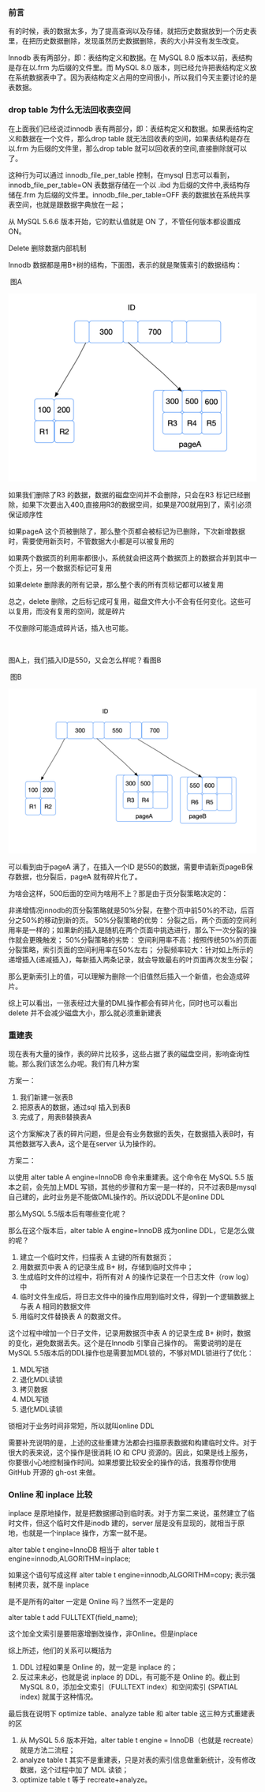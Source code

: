 ### 前言

有的时候，表的数据太多，为了提高查询以及存储，就把历史数据放到一个历史表里，在把历史数据删除，发现虽然历史数据删除，表的大小并没有发生改变。

Innodb 表有两部分，即：表结构定义和数据。在 MySQL 8.0 版本以前，表结构是存在以.frm 为后缀的文件里。而 MySQL 8.0 版本，则已经允许把表结构定义放在系统数据表中了。因为表结构定义占用的空间很小，所以我们今天主要讨论的是表数据。

### drop table 为什么无法回收表空间

在上面我们已经说过innodb 表有两部分，即：表结构定义和数据。如果表结构定义和数据在一个文件，那么drop table 就无法回收表的空间，如果表结构是存在以.frm 为后缀的文件里，那么drop table 就可以回收表的空间,直接删除就可以了。

这种行为可以通过 innodb_file_per_table 控制，在mysql 日志可以看到， innodb_file_per_table=ON 表数据存储在一个以 .ibd 为后缀的文件中,表结构存储在.frm 为后缀的文件里。innodb_file_per_table=OFF 表的数据放在系统共享表空间，也就是跟数据字典放在一起；

从 MySQL 5.6.6 版本开始，它的默认值就是 ON 了，不管任何版本都设置成ON。

Delete 删除数据内部机制

Innodb 数据都是用B+树的结构，下面图，表示的就是聚簇索引的数据结构：

​												图A



<img src="../images/btree1.png" alt="image-20240310162216630" style="zoom:50%;" />

如果我们删除了R3 的数据，数据的磁盘空间并不会删除，只会在R3 标记已经删除，如果下次要出入400,直接用R3的数据空间，如果是700就用到了，索引必须保证顺序性

如果pageA 这个页被删除了，那么整个页都会被标记为已删除，下次新增数据时，需要使用新页时，不管数据大小都是可以被复用的

如果两个数据页的利用率都很小，系统就会把这两个数据页上的数据合并到其中一个页上，另一个数据页标记可复用

如果delete 删除表的所有记录，那么整个表的所有页标记都可以被复用

总之，delete 删除，之后标记成可复用，磁盘文件大小不会有任何变化。这些可以复用，而没有复用的空间，就是碎片

不仅删除可能造成碎片话，插入也可能。

​								   

图A上，我们插入ID是550，又会怎么样呢？看图B

​										图B

<img src="../images/btree2.png" alt="image-20240310165102127" style="zoom:50%;" />

可以看到由于pageA 满了，在插入一个ID 是550的数据，需要申请新页pageB保存数据，也分裂后，pageA 就有碎片化了。

为啥会这样，500后面的空间为啥用不上？那是由于页分裂策略决定的：

非递增情况innodb的页分裂策略就是50%分裂，在整个页中前50%的不动，后百分之50%的移动到新的页。 50%分裂策略的优势： 分裂之后，两个页面的空间利用率是一样的；如果新的插入是随机在两个页面中挑选进行，那么下一次分裂的操作就会更晚触发； 50%分裂策略的劣势： 空间利用率不高：按照传统50%的页面分裂策略，索引页面的空间利用率在50%左右； 分裂频率较大：针对如上所示的递增插入(递减插入)，每新插入两条记录，就会导致最右的叶页面再次发生分裂；

那么更新索引上的值，可以理解为删除一个旧值然后插入一个新值，也会造成碎片。

综上可以看出，一张表经过大量的DML操作都会有碎片化，同时也可以看出delete 并不会减少磁盘大小，那么就必须重新建表

### 重建表

现在表有大量的操作，表的碎片比较多，这些占据了表的磁盘空间，影响查询性能。那么我们该怎么办呢。我们有几种方案

方案一：

1. 我们新建一张表B
2. 把原表A的数据，通过sql 插入到表B
3. 完成了，用表B替换表A

这个方案解决了表的碎片问题，但是会有业务数据的丢失，在数据插入表B时，有其他数据写入表A，这个是在server 认为操作的。

方案二：

以使用 alter table A engine=InnoDB 命令来重建表。这个命令在 MySQL 5.5 版本之前，会先加上MDL 写锁，其他的步骤和方案一是一样的，只不过表B是mysql 自己建的，此时业务是不能做DML操作的。所以说DDL不是online DDL

那么MySQL 5.5版本后有哪些变化呢？

那么在这个版本后，alter table A engine=InnoDB 成为online DDL，它是怎么做的呢？

1. 建立一个临时文件，扫描表 A 主键的所有数据页；
2. 用数据页中表 A 的记录生成 B+ 树，存储到临时文件中；
3. 生成临时文件的过程中，将所有对 A 的操作记录在一个日志文件（row log）中
4. 临时文件生成后，将日志文件中的操作应用到临时文件，得到一个逻辑数据上与表 A 相同的数据文件
5. 用临时文件替换表 A 的数据文件。

这个过程中增加一个日子文件，记录用数据页中表 A 的记录生成 B+ 树时，数据的变化，避免数据丢失。这个是在Innodb 引擎自己操作的。
需要说明的是在MySQL 5.5版本后的DDL操作也是需要加MDL锁的，不够对MDL锁进行了优化：

1. MDL写锁
2. 退化MDL读锁
3. 拷贝数据
4. MDL写锁
5. 退化MDL读锁

锁相对于业务时间非常短，所以就叫online DDL

需要补充说明的是，上述的这些重建方法都会扫描原表数据和构建临时文件。对于很大的表来说，这个操作是很消耗 IO 和 CPU 资源的。因此，如果是线上服务，你要很小心地控制操作时间。如果想要比较安全的操作的话，我推荐你使用 GitHub 开源的 gh-ost 来做。

### Online 和 inplace 比较

inplace 是原地操作，就是把数据挪动到临时表。对于方案二来说，虽然建立了临时文件，但这个临时文件是inodb 建的，server 层是没有显现的，就相当于原地，也就是一个inplace 操作，方案一就不是。

alter table t engine=InnoDB 相当于   alter table t engine=innodb,ALGORITHM=inplace;

如果这个语句写成这样 alter table t engine=innodb,ALGORITHM=copy; 表示强制拷贝表，就不是 inplace

是不是所有的alter 一定是 Online 吗？当然不一定是的

alter table t add FULLTEXT(field_name); 

这个加全文索引是要阻塞增删改操作，非Online。但是inplace

综上所述，他们的关系可以概括为

1. DDL 过程如果是 Online 的，就一定是 inplace 的；
2. 反过来未必，也就是说 inplace 的 DDL，有可能不是 Online 的。截止到 MySQL 8.0，添加全文索引（FULLTEXT index）和空间索引 (SPATIAL index) 就属于这种情况。

最后我在说明下 optimize table、analyze table 和 alter table 这三种方式重建表的区

1. 从 MySQL 5.6 版本开始，alter table t engine = InnoDB（也就是 recreate）就是方法二流程；
2. analyze table t 其实不是重建表，只是对表的索引信息做重新统计，没有修改数据，这个过程中加了 MDL 读锁；
3. optimize table t 等于 recreate+analyze。